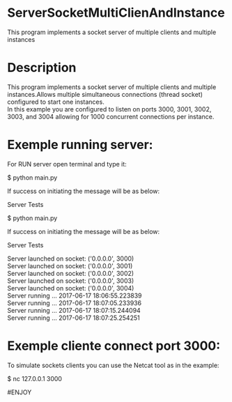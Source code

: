 # ServerSocketMultiClienAndInstance
 This program implements a socket server of multiple clients and multiple instances
 
 # Description
 
 This program implements a socket server of multiple clients and multiple
instances.Allows multiple simultaneous connections (thread socket) configured
to start one instances.<br/>
    <t/>In this example you are configured to listen on ports 3000, 3001, 3002, 3003,
and 3004 allowing for 1000 concurrent connections per instance.


 # Exemple running server:

For RUN server open terminal and type it:<br/>


$ python main.py 


If success on initiating the message will be as below:

Server Tests

$ python main.py 

If success on initiating the message will be as below:<br/>

Server Tests<br/>

Server launched on socket: ('0.0.0.0', 3000)<br/>
Server launched on socket: ('0.0.0.0', 3001)<br/>
Server launched on socket: ('0.0.0.0', 3002)<br/>
Server launched on socket: ('0.0.0.0', 3003)<br/>
Server launched on socket: ('0.0.0.0', 3004)<br/>
Server running ... 2017-06-17 18:06:55.223839<br/>
Server running ... 2017-06-17 18:07:05.233936<br/>
Server running ... 2017-06-17 18:07:15.244094<br/>
Server running ... 2017-06-17 18:07:25.254251<br/>


 # Exemple cliente connect port 3000:<br/>

   To simulate sockets clients you can use the Netcat tool as in the example:<br/>
   
$ nc 127.0.0.1 3000<br/>

#ENJOY

